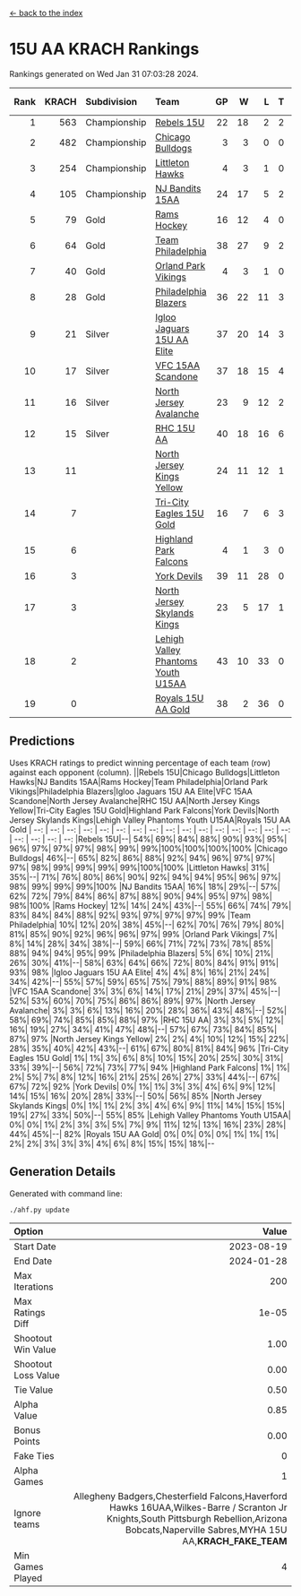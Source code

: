 [<- back to the index](readme.md)
# 15U AA KRACH Rankings
Rankings generated on Wed Jan 31 07:03:28 2024.

Rank|KRACH|Subdivision|Team|GP|W|L|T|OTW|OTL|SoS|Exp Wins|Win Diff
---:|---:|:---|:---|---:|---:|---:|---:|---:|---:|---:|---:|---:
1|563|Championship|[Rebels 15U](https://gamesheetstats.com/seasons/3659/teams/140654/schedule)|22|18|2|2|1|1|388|19.8|-0.0
2|482|Championship|[Chicago Bulldogs](https://gamesheetstats.com/seasons/3659/teams/198225/schedule)|3|3|0|0|0|0|19|3.9|0.0
3|254|Championship|[Littleton Hawks](https://gamesheetstats.com/seasons/3659/teams/177078/schedule)|4|3|1|0|0|0|141|3.8|-0.0
4|105|Championship|[NJ Bandits 15AA](https://gamesheetstats.com/seasons/3659/teams/140648/schedule)|24|17|5|2|0|1|89|18.9|0.0
5|79|Gold|[Rams Hockey](https://gamesheetstats.com/seasons/3659/teams/140653/schedule)|16|12|4|0|2|2|278|12.9|0.0
6|64|Gold|[Team Philadelphia](https://gamesheetstats.com/seasons/3659/teams/140657/schedule)|38|27|9|2|3|1|69|28.9|0.0
7|40|Gold|[Orland Park Vikings](https://gamesheetstats.com/seasons/3659/teams/198224/schedule)|4|3|1|0|1|0|17|3.9|0.0
8|28|Gold|[Philadelphia Blazers](https://gamesheetstats.com/seasons/3659/teams/140652/schedule)|36|22|11|3|5|1|23|24.4|0.0
9|21|Silver|[Igloo Jaguars 15U AA Elite](https://gamesheetstats.com/seasons/3659/teams/140645/schedule)|37|20|14|3|2|3|24|22.4|0.0
10|17|Silver|[VFC 15AA Scandone](https://gamesheetstats.com/seasons/3659/teams/140659/schedule)|37|18|15|4|3|4|151|20.9|0.0
11|16|Silver|[North Jersey Avalanche](https://gamesheetstats.com/seasons/3659/teams/140649/schedule)|23|9|12|2|2|1|208|10.9|0.0
12|15|Silver|[RHC 15U AA](https://gamesheetstats.com/seasons/3659/teams/140655/schedule)|40|18|16|6|0|5|53|21.9|0.0
13|11||[North Jersey Kings Yellow](https://gamesheetstats.com/seasons/3659/teams/140650/schedule)|24|11|12|1|1|0|46|12.4|0.0
14|7||[Tri-City Eagles 15U Gold](https://gamesheetstats.com/seasons/3659/teams/140658/schedule)|16|7|6|3|0|1|15|9.4|0.0
15|6||[Highland Park Falcons](https://gamesheetstats.com/seasons/3659/teams/198223/schedule)|4|1|3|0|0|0|25|1.9|0.0
16|3||[York Devils](https://gamesheetstats.com/seasons/3659/teams/140660/schedule)|39|11|28|0|2|2|34|11.9|0.0
17|3||[North Jersey Skylands Kings](https://gamesheetstats.com/seasons/3659/teams/140651/schedule)|23|5|17|1|0|1|89|6.4|0.0
18|2||[Lehigh Valley Phantoms Youth U15AA](https://gamesheetstats.com/seasons/3659/teams/140646/schedule)|43|10|33|0|0|1|127|10.9|0.0
19|0||[Royals 15U AA Gold](https://gamesheetstats.com/seasons/3659/teams/140656/schedule)|38|2|36|0|2|0|21|2.9|0.0

## Predictions
Uses KRACH ratings to predict winning percentage of each team (row) against each opponent (column).
||Rebels 15U|Chicago Bulldogs|Littleton Hawks|NJ Bandits 15AA|Rams Hockey|Team Philadelphia|Orland Park Vikings|Philadelphia Blazers|Igloo Jaguars 15U AA Elite|VFC 15AA Scandone|North Jersey Avalanche|RHC 15U AA|North Jersey Kings Yellow|Tri-City Eagles 15U Gold|Highland Park Falcons|York Devils|North Jersey Skylands Kings|Lehigh Valley Phantoms Youth U15AA|Royals 15U AA Gold
| --: | --: | --: | --: | --: | --: | --: | --: | --: | --: | --: | --: | --: | --: | --: | --: | --: | --: | --: | --: 
|Rebels 15U|--| 54%| 69%| 84%| 88%| 90%| 93%| 95%| 96%| 97%| 97%| 97%| 98%| 99%| 99%|100%|100%|100%|100%
|Chicago Bulldogs| 46%|--| 65%| 82%| 86%| 88%| 92%| 94%| 96%| 97%| 97%| 97%| 98%| 99%| 99%| 99%| 99%|100%|100%
|Littleton Hawks| 31%| 35%|--| 71%| 76%| 80%| 86%| 90%| 92%| 94%| 94%| 95%| 96%| 97%| 98%| 99%| 99%| 99%|100%
|NJ Bandits 15AA| 16%| 18%| 29%|--| 57%| 62%| 72%| 79%| 84%| 86%| 87%| 88%| 90%| 94%| 95%| 97%| 98%| 98%|100%
|Rams Hockey| 12%| 14%| 24%| 43%|--| 55%| 66%| 74%| 79%| 83%| 84%| 84%| 88%| 92%| 93%| 97%| 97%| 97%| 99%
|Team Philadelphia| 10%| 12%| 20%| 38%| 45%|--| 62%| 70%| 76%| 79%| 80%| 81%| 85%| 90%| 92%| 96%| 96%| 97%| 99%
|Orland Park Vikings|  7%|  8%| 14%| 28%| 34%| 38%|--| 59%| 66%| 71%| 72%| 73%| 78%| 85%| 88%| 94%| 94%| 95%| 99%
|Philadelphia Blazers|  5%|  6%| 10%| 21%| 26%| 30%| 41%|--| 58%| 63%| 64%| 66%| 72%| 80%| 84%| 91%| 91%| 93%| 98%
|Igloo Jaguars 15U AA Elite|  4%|  4%|  8%| 16%| 21%| 24%| 34%| 42%|--| 55%| 57%| 59%| 65%| 75%| 79%| 88%| 89%| 91%| 98%
|VFC 15AA Scandone|  3%|  3%|  6%| 14%| 17%| 21%| 29%| 37%| 45%|--| 52%| 53%| 60%| 70%| 75%| 86%| 86%| 89%| 97%
|North Jersey Avalanche|  3%|  3%|  6%| 13%| 16%| 20%| 28%| 36%| 43%| 48%|--| 52%| 58%| 69%| 74%| 85%| 85%| 88%| 97%
|RHC 15U AA|  3%|  3%|  5%| 12%| 16%| 19%| 27%| 34%| 41%| 47%| 48%|--| 57%| 67%| 73%| 84%| 85%| 87%| 97%
|North Jersey Kings Yellow|  2%|  2%|  4%| 10%| 12%| 15%| 22%| 28%| 35%| 40%| 42%| 43%|--| 61%| 67%| 80%| 81%| 84%| 96%
|Tri-City Eagles 15U Gold|  1%|  1%|  3%|  6%|  8%| 10%| 15%| 20%| 25%| 30%| 31%| 33%| 39%|--| 56%| 72%| 73%| 77%| 94%
|Highland Park Falcons|  1%|  1%|  2%|  5%|  7%|  8%| 12%| 16%| 21%| 25%| 26%| 27%| 33%| 44%|--| 67%| 67%| 72%| 92%
|York Devils|  0%|  1%|  1%|  3%|  3%|  4%|  6%|  9%| 12%| 14%| 15%| 16%| 20%| 28%| 33%|--| 50%| 56%| 85%
|North Jersey Skylands Kings|  0%|  1%|  1%|  2%|  3%|  4%|  6%|  9%| 11%| 14%| 15%| 15%| 19%| 27%| 33%| 50%|--| 55%| 85%
|Lehigh Valley Phantoms Youth U15AA|  0%|  0%|  1%|  2%|  3%|  3%|  5%|  7%|  9%| 11%| 12%| 13%| 16%| 23%| 28%| 44%| 45%|--| 82%
|Royals 15U AA Gold|  0%|  0%|  0%|  0%|  1%|  1%|  1%|  2%|  2%|  3%|  3%|  3%|  4%|  6%|  8%| 15%| 15%| 18%|--

## Generation Details

Generated with command line:
```
./ahf.py update
```

| Option | Value |
| :----- | ----: |
| Start Date | 2023-08-19 |
| End Date | 2024-01-28 |
| Max Iterations | 200 |
| Max Ratings Diff | 1e-05 |
| Shootout Win Value | 1.00 |
| Shootout Loss Value | 0.00 |
| Tie Value | 0.50 |
| Alpha Value | 0.85 |
| Bonus Points | 0.00 |
| Fake Ties | 0 |
| Alpha Games | 1 |
| Ignore teams | Allegheny Badgers,Chesterfield Falcons,Haverford Hawks 16UAA,Wilkes-Barre / Scranton Jr Knights,South Pittsburgh Rebellion,Arizona Bobcats,Naperville Sabres,MYHA 15U AA,__KRACH_FAKE_TEAM__ |
| Min Games Played | 4 |


